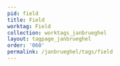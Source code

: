 ```yaml
---
pid: field
title: Field
worktag: Field
collection: worktags_janbrueghel
layout: tagpage_janbrueghel
order: '060'
permalink: /janbrueghel/tags/field
---
```

